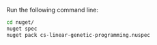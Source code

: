 Run the following command line:

```bash
cd nuget/
nuget spec
nuget pack cs-linear-genetic-programming.nuspec
```